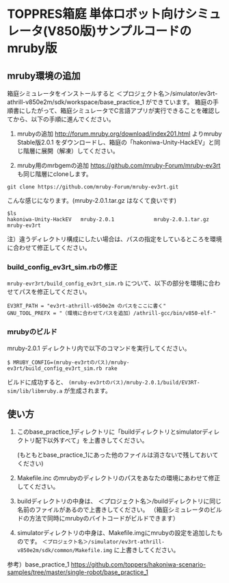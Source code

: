 # TOPPRES箱庭  単体ロボット向けシミュレータ(V850版)サンプルコードのmruby版

## mruby環境の追加
箱庭シミュレータをインストールすると
＜プロジェクト名＞/simulator/ev3rt-athrill-v850e2m/sdk/workspace/base_practice_1
ができています。
箱庭の手順書にしたがって、箱庭シミュレータでC言語アプリが実行できることを確認してから、以下の手順に進んでください。

1. mrubyの追加
http://forum.mruby.org/download/index201.html よりmruby Stable版2.0.1 をダウンロードし、箱庭の「hakoniwa-Unity-HackEV」と同じ階層に展開（解凍）してください。

2. mruby用のmrbgemの追加
   https://github.com/mruby-Forum/mruby-ev3rt も同じ階層にcloneします。

```
git clone https://github.com/mruby-Forum/mruby-ev3rt.git
```
こんな感じになります。(mruby-2.0.1.tar.gz はなくて良いです)

```
$ls
hakoniwa-Unity-HackEV   mruby-2.0.1             mruby-2.0.1.tar.gz      mruby-ev3rt
```

注）違うディレクトリ構成にしたい場合は、パスの指定をしているところを環境に合わせて修正してください。

### build_config_ev3rt_sim.rbの修正

`mruby-evr3rt/build_config_ev3rt_sim.rb` について、以下の部分を環境に合わせてパスを修正してください。

```
EV3RT_PATH = "ev3rt-athrill-v850e2m のパスをここに書く"
GNU_TOOL_PREFX = "（環境に合わせてパスを追加）/athrill-gcc/bin/v850-elf-"
```

### mrubyのビルド

mruby-2.0.1 ディレクトリ内で以下のコマンドを実行してください。

```
$ MRUBY_CONFIG=(mruby-ev3rtのパス)/mruby-ev3rt/build_config_ev3rt_sim.rb rake
```

ビルドに成功すると、 `(mruby-ev3rtのパス)/mruby-2.0.1/build/EV3RT-sim/lib/libmruby.a` が生成されます。


## 使い方

1. このbase_practice_1ディレクトリに「buildディレクトリとsimulatorディレクトリ配下以外すべて」を上書きしてください。
   
   (もともとbase_practice_1にあった他のファイルは消さないで残しておいてください)
2. Makefile.inc のmrubyのディレクトリのパスをあなたの環境にあわせて修正してください。
3. buildディレクトリの中身は、
＜プロジェクト名＞/buildディレクトリに同じ名前のファイルがあるので上書きしてください。
（箱庭シミュレータのビルドの方法で同時にmrubyのバイトコードがビルドできます）

4. simulatorディレクトリの中身は、Makefile.imgにmrubyの設定を追加したものです。
`＜プロジェクト名＞/simulator/ev3rt-athrill-v850e2m/sdk/common/Makefile.img` 
に上書きしてください。

参考）base_practice_1
https://github.com/toppers/hakoniwa-scenario-samples/tree/master/single-robot/base_practice_1
